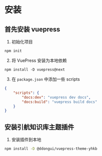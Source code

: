 # 安装

## 首先安装 vuepress

1. 初始化项目

```bash:no-line-numbers
npm init
```

2. 将 VuePress 安装为本地依赖

```bash:no-line-numbers
npm install -D vuepress@next
```

3. 在 `package.json` 中添加一些 scripts

```json
{
    "scripts": {
        "docs:dev": "vuepress dev docs",
        "docs:build": "vuepress build docs"
    }
}
```

## 安装引航知识库主题插件

1. 安装插件到本地

```bash
npm install -D @ddongui/vuepress-theme-yhkb
```
